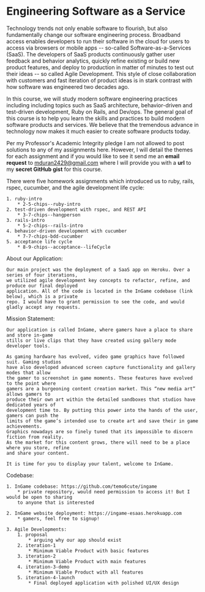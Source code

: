 # Engineering Software as a Service
  
Technology trends not only enable software to flourish, but also fundamentally change our software engineering process. Broadband access enables developers to run their software in the cloud for users to access via browsers or mobile apps -- so-called Software-as-a-Services (SaaS). The developers of SaaS products continuously gather user feedback and behavior analytics, quickly refine existing or build new product features, and deploy to production in matter of minutes to test out their ideas -- so called Agile Development. This style of close collaboration with customers and fast iteration of product ideas is in stark contrast with how software was engineered two decades ago.

In this course, we will study modern software engineering practices including including topics such as SaaS architecture, behavior-driven and test-driven development, Ruby on Rails, and Dev/ops. The general goal of this course is to help you learn the skills and practices to build modern software products and services. We believe that the tremendous advance in technology now makes it much easier to create software products today.

Per my Professor's Academic Integrity pledge I am not allowed to post solutions to any of my assignments here. However, I will detail the themes for each assignment and if you would like to see it send me an **email request** to mduran2429@gmail.com where I will provide you with a **url** to my **secret GitHub gist** for this course.

There were five homework assignments which introduced us to ruby, rails, rspec, cucumber, and the agile development life cycle:

	1. ruby-intro
		* 2-5-chips--ruby-intro
	2. test-driven development with rspec, and REST API
		* 3-7-chips--hangperson
	3. rails-intro
		* 5-2-chips--rails-intro
	4. behavior-driven development with cucumber
		* 7-7-chips-bdd-cucumber
	5. acceptance life cycle
		* 8-9-chips--acceptance--lifeCycle

About our Application: 
```
Our main project was the deployment of a SaaS app on Heroku. Over a series of four iterations, 
we utilized agile development key concepts to refactor, refine, and produce our final deployed 
application. All of the code is located in the InGame codebase (link below), which is a private 
repo. I would have to grant permission to see the code, and would gladly accept any requests.
```

Mission Statement: 
```
Our application is called InGame, where gamers have a place to share and store in-game 
stills or live clips that they have created using gallery mode developer tools.

As gaming hardware has evolved, video game graphics have followed suit. Gaming studios 
have also developed advanced screen capture functionality and gallery modes that allow 
the gamer to screenshot in game moments. These features have evolved to the point where 
gamers are a burgeoning content creation market. This “new media art” allows gamers to 
produce their own art within the detailed sandboxes that studios have dedicated years of 
development time to. By putting this power into the hands of the user, gamers can push the 
limits of the game’s intended use to create art and save their in game achievements. 
Graphics nowadays are so finely tuned that its impossible to discern fiction from reality. 
As the market for this content grows, there will need to be a place where you store, refine 
and share your content.

It is time for you to display your talent, welcome to InGame.
```

Codebase:

	1. InGame codebase: https://github.com/temo6cute/ingame  
		* private repository, would need permission to access it! But I would be open to sharing
		to anyone that is interested
		
 	2. InGame website deployment: https://ingame-esaas.herokuapp.com  
		* gamers, feel free to signup!

	3. Agile Developments:
		1. proposal
			* arguing why our app should exist
		2. iteration-1
			* Minimum Viable Product with basic features
		3. iteration-2
			* Minimum Viable Product with main features
		4. iteration-3-demo
			* Minimum Viable Product with all features
		5. iteration-4-launch
			* Final deployed application with polished UI/UX design
